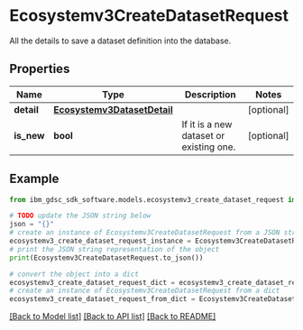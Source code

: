 # Ecosystemv3CreateDatasetRequest

All the details to save a dataset definition into the database.

## Properties

Name | Type | Description | Notes
------------ | ------------- | ------------- | -------------
**detail** | [**Ecosystemv3DatasetDetail**](Ecosystemv3DatasetDetail.md) |  | [optional] 
**is_new** | **bool** | If it is a new dataset or existing one. | [optional] 

## Example

```python
from ibm_gdsc_sdk_software.models.ecosystemv3_create_dataset_request import Ecosystemv3CreateDatasetRequest

# TODO update the JSON string below
json = "{}"
# create an instance of Ecosystemv3CreateDatasetRequest from a JSON string
ecosystemv3_create_dataset_request_instance = Ecosystemv3CreateDatasetRequest.from_json(json)
# print the JSON string representation of the object
print(Ecosystemv3CreateDatasetRequest.to_json())

# convert the object into a dict
ecosystemv3_create_dataset_request_dict = ecosystemv3_create_dataset_request_instance.to_dict()
# create an instance of Ecosystemv3CreateDatasetRequest from a dict
ecosystemv3_create_dataset_request_from_dict = Ecosystemv3CreateDatasetRequest.from_dict(ecosystemv3_create_dataset_request_dict)
```
[[Back to Model list]](../README.md#documentation-for-models) [[Back to API list]](../README.md#documentation-for-api-endpoints) [[Back to README]](../README.md)



